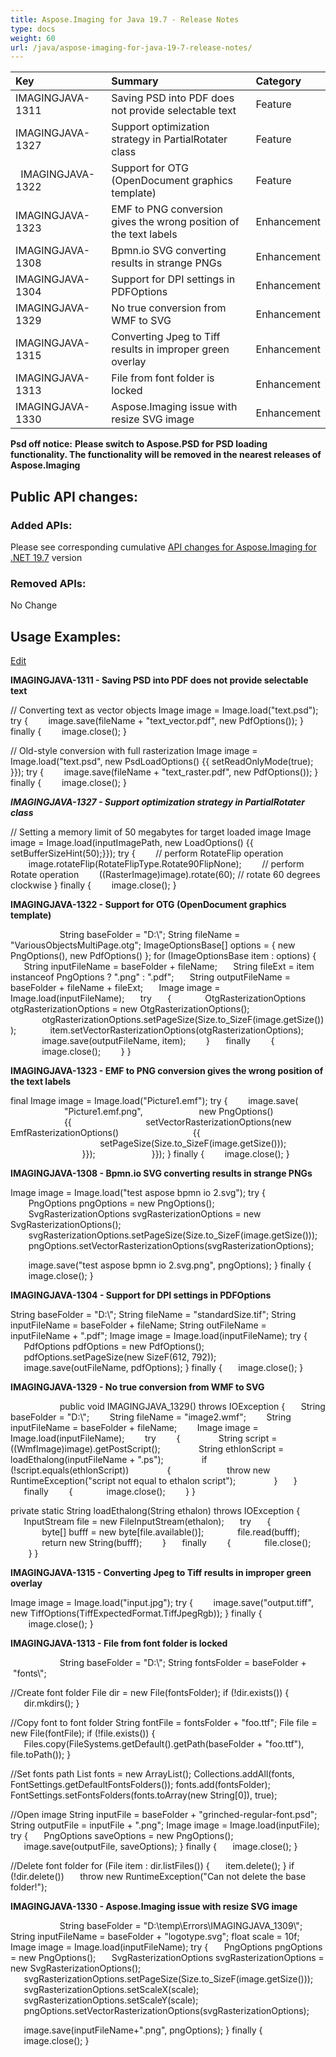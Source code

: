 ```yaml
---
title: Aspose.Imaging for Java 19.7 - Release Notes
type: docs
weight: 60
url: /java/aspose-imaging-for-java-19-7-release-notes/
---
```


|**Key**|**Summary**|**Category**|
| :- | :- | :- |
|IMAGINGJAVA-1311|Saving PSD into PDF does not provide selectable text|Feature|
|IMAGINGJAVA-1327|Support optimization strategy in PartialRotater class|Feature|
|` `IMAGINGJAVA-1322|Support for OTG (OpenDocument graphics template)|Feature|
|IMAGINGJAVA-1323|EMF to PNG conversion gives the wrong position of the text labels|Enhancement|
|IMAGINGJAVA-1308|Bpmn.io SVG converting results in strange PNGs|Enhancement|
|IMAGINGJAVA-1304|Support for DPI settings in PDFOptions|Enhancement|
|IMAGINGJAVA-1329|No true conversion from WMF to SVG|Enhancement|
|IMAGINGJAVA-1315|Converting Jpeg to Tiff results in improper green overlay|Enhancement|
|IMAGINGJAVA-1313|File from font folder is locked|Enhancement|
|IMAGINGJAVA-1330|Aspose.Imaging issue with resize SVG image|Enhancement|
**Psd off notice:**
**Please switch to Aspose.PSD for PSD loading functionality. The functionality will be removed in the nearest releases of Aspose.Imaging**
## **Public API changes:**
### **Added APIs:**
Please see corresponding cumulative [API changes for Aspose.Imaging for .NET 19.7](https://docs.aspose.com/imaging/net/aspose-imaging-for-net-19-7-release-notes/) version
### **Removed APIs:**
No Change


## **Usage Examples:**
[Edit](https://wiki.kharkov.dynabic.com/bin/edit/Support.Imaging/Release%20Notes/Aspose.Imaging/Aspose.Imaging%20for%20Java%20Release%20Notes/Aspose.Imaging%20for%20Java%2019.7%20-%20July%202019/Aspose.Imaging%20for%20Java%2018.9%20-%20Release%20notes/WebHome?section=3)

**IMAGINGJAVA-1311 - Saving PSD into PDF does not provide selectable text**

// Converting text as vector objects
Image image = Image.load("text.psd");
try
{
`    `image.save(fileName + "text_vector.pdf", new PdfOptions());
}
finally
{
`    `image.close();
}

// Old-style conversion with full rasterization
Image image = Image.load("text.psd", new PsdLoadOptions() {{ setReadOnlyMode(true); }});
try
{
`    `image.save(fileName + "text_raster.pdf", new PdfOptions());
}
finally
{
`    `image.close();
}

***IMAGINGJAVA-1327 - Support optimization strategy in PartialRotater class***

// Setting a memory limit of 50 megabytes for target loaded image
Image image = Image.load(inputImagePath, new LoadOptions() {{ setBufferSizeHint(50);}});
try
{
`    `// perform RotateFlip operation
`    `image.rotateFlip(RotateFlipType.Rotate90FlipNone);
`    `// perform Rotate operation
`    `((RasterImage)image).rotate(60); // rotate 60 degrees clockwise
}
finally
{
`    `image.close();
}

**IMAGINGJAVA-1322 - Support for OTG (OpenDocument graphics template)**

`           `String baseFolder = "D:\\";
String fileName = "VariousObjectsMultiPage.otg";
ImageOptionsBase[] options = { new PngOptions(), new PdfOptions() };
for (ImageOptionsBase item : options)
{
`   `String inputFileName = baseFolder + fileName;
`   `String fileExt = item instanceof PngOptions ? ".png" : ".pdf";
`   `String outputFileName = baseFolder + fileName + fileExt;
`   `Image image = Image.load(inputFileName);
`   `try
`   `{
`       `OtgRasterizationOptions otgRasterizationOptions = new OtgRasterizationOptions();
`       `otgRasterizationOptions.setPageSize(Size.to_SizeF(image.getSize()));
`       `item.setVectorRasterizationOptions(otgRasterizationOptions);
`       `image.save(outputFileName, item);
`    `}
`   `finally
`    `{
`       `image.close();
`    `}
}

**IMAGINGJAVA-1323 - EMF to PNG conversion gives the wrong position of the text labels**

final Image image = Image.load("Picture1.emf");
try
{
`    `image.save(
`            `"Picture1.emf.png",
`            `new PngOptions()
`            `{{
`                `setVectorRasterizationOptions(new EmfRasterizationOptions()
`                `{{
`                    `setPageSize(Size.to_SizeF(image.getSize()));
`                `}});
`            `}});
}
finally
{
`    `image.close();
}

**IMAGINGJAVA-1308 - Bpmn.io SVG converting results in strange PNGs**

Image image = Image.load("test aspose bpmn io 2.svg");
try
{
`    `PngOptions pngOptions = new PngOptions();
`    `SvgRasterizationOptions svgRasterizationOptions = new SvgRasterizationOptions();
`    `svgRasterizationOptions.setPageSize(Size.to_SizeF(image.getSize()));
`    `pngOptions.setVectorRasterizationOptions(svgRasterizationOptions);

`    `image.save("test aspose bpmn io 2.svg.png", pngOptions);
}
finally
{
`    `image.close();
}

**IMAGINGJAVA-1304 - Support for DPI settings in PDFOptions**

String baseFolder = "D:\\";
String fileName = "standardSize.tif";
String inputFileName = baseFolder + fileName;
String outFileName = inputFileName + ".pdf";
Image image = Image.load(inputFileName);
try
{
`   `PdfOptions pdfOptions = new PdfOptions();
`   `pdfOptions.setPageSize(new SizeF(612, 792));
`   `image.save(outFileName, pdfOptions);
}
finally
{
`   `image.close();
}

**IMAGINGJAVA-1329 - No true conversion from WMF to SVG**

`           `public void IMAGINGJAVA_1329() throws IOException
{
`   `String baseFolder = "D:\\";
`    `String fileName = "image2.wmf";
`    `String inputFileName = baseFolder + fileName;
`    `Image image = Image.load(inputFileName);
`    `try
`    `{
`        `String script = ((WmfImage)image).getPostScript();
`        `String ethlonScript = loadEthalong(inputFileName + ".ps");
`        `if (!script.equals(ethlonScript))
`        `{
`            `throw new RuntimeException("script not equal to ethalon script");
`        `}
`   `}
`   `finally
`    `{
`       `image.close();
`    `}
}

private static String loadEthalong(String ethalon) throws IOException
{
`   `InputStream file = new FileInputStream(ethalon);
`   `try
`   `{
`       `byte[] bufff = new byte[file.available()];
`       `file.read(bufff);
`       `return new String(bufff);
`    `}
`   `finally
`    `{
`       `file.close();
`    `}
}

**IMAGINGJAVA-1315 - Converting Jpeg to Tiff results in improper green overlay**

Image image = Image.load("input.jpg");
try
{
`    `image.save("output.tiff", new TiffOptions(TiffExpectedFormat.TiffJpegRgb));
}
finally
{
`    `image.close();
}

**IMAGINGJAVA-1313 - File from font folder is locked**

`           `String baseFolder = "D:\\";
String fontsFolder = baseFolder +  "fonts\\";

//Create font folder
File dir = new File(fontsFolder);
if (!dir.exists())
{
`   `dir.mkdirs();
}

//Copy font to font folder
String fontFile = fontsFolder + "foo.ttf";
File file = new File(fontFile);
if (!file.exists())
{
`   `Files.copy(FileSystems.getDefault().getPath(baseFolder + "foo.ttf"), file.toPath());
}

//Set fonts path
List<String> fonts = new ArrayList<String>();
Collections.addAll(fonts, FontSettings.getDefaultFontsFolders());
fonts.add(fontsFolder);
FontSettings.setFontsFolders(fonts.toArray(new String[0]), true);

//Open image
String inputFile = baseFolder + "grinched-regular-font.psd";
String outputFile = inputFile + ".png";
Image image = Image.load(inputFile);
try
{
`   `PngOptions saveOptions = new PngOptions();
`   `image.save(outputFile, saveOptions);
}
finally
{
`   `image.close();
}

//Delete font folder
for (File item : dir.listFiles())
{
`   `item.delete();
}
if (!dir.delete())
`   `throw new RuntimeException("Can not delete the base folder!");

**IMAGINGJAVA-1330 - Aspose.Imaging issue with resize SVG image**

`           `String baseFolder = "D:\\temp\\Errors\\IMAGINGJAVA_1309\\";
String inputFileName = baseFolder + "logotype.svg";
float scale = 10f;
Image image = Image.load(inputFileName);
try
{
`   `PngOptions pngOptions = new PngOptions();
`   `SvgRasterizationOptions svgRasterizationOptions = new SvgRasterizationOptions();
`   `svgRasterizationOptions.setPageSize(Size.to_SizeF(image.getSize()));
`   `svgRasterizationOptions.setScaleX(scale);
`   `svgRasterizationOptions.setScaleY(scale);
`   `pngOptions.setVectorRasterizationOptions(svgRasterizationOptions);

`   `image.save(inputFileName+".png", pngOptions);
}
finally
{
`   `image.close();
}
